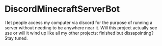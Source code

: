 # DiscordMinecraftServerBot
I let people access my computer via discord for the purpose of running a server without needing to be anywhere near it. Will this project actually see use or will it wind up like all my other projects: finished but dissapointing? Stay tuned.
